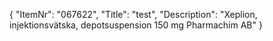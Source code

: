 {
  "ItemNr": "067622",
  "Title": "test",
  "Description": "Xeplion, injektionsvätska, depotsuspension 150 mg Pharmachim AB"
}